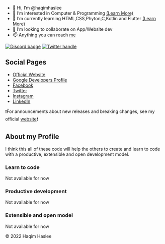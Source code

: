 - 👋 Hi, I’m @haqimhaslee
- 👀 I’m interested in Computer & Programming [(Learn More)](#about-my-profile)
- 🌱 I’m currently learning HTML,CSS,Phyton,C,Kotlin and Flutter [(Learn More)](#about-my-profile)
- 💞️ I’m looking to collaborate on App/Website dev
- 📫 Anything you can reach [me](https://github.com/haqimhaslee/haqimhaslee/edit/main/README.md#social-pages)

<!---
haqimhaslee/haqimhaslee is a ✨ special ✨ repository because its `README.md` (this file) appears on your GitHub profile.
You can click the Preview link to take a look at your changes.
--->

[![Discord badge][]][Discord instructions]
[![Twitter handle][]][Twitter badge]

## Social Pages

* [Official Website](https://haqim-haslee.web.app)
* [Google Developers Profile](https://developers.google.com/profile/u/haqimhaslee)
* [Facebook](https://www.facebook.com/haqimhaslee)
* [Twitter](https://twitter.com/haqimhaslee26)
* [Instagram](https://www.instagram.com/haqim.haslee/?hl=en)
* [LinkedIn](https://my.linkedin.com/in/haqim-haslee-166b00113)

❗For announcements about new releases and breaking changes, see my official
[website](https://haqim-haslee.web.app)❗

## About my Profile

I think this all of these code will help the others to create and learn to code with a productive,
extensible and open development model.

### Learn to code

Not available for now

<!---   <p align="center"><img src="LINK"></p>   --->

### Productive development
  
Not available for now

### Extensible and open model

Not available for now

[Flutter logo]: https://github.com/flutter/website/blob/archived-master/src/_assets/image/flutter-lockup-bg.jpg?raw=true
[flutter.dev]: https://flutter.dev
[Build Status - Cirrus]: https://api.cirrus-ci.com/github/flutter/flutter.svg
[Build status]: https://cirrus-ci.com/github/flutter/flutter/master
[Discord instructions]: https://github.com/flutter/flutter/wiki/Chat
[Discord badge]: https://img.shields.io/discord/608014603317936148
[Twitter handle]: https://img.shields.io/twitter/follow/haqimhaslee26.svg?style=social&label=Follow
[Twitter badge]: https://twitter.com/intent/follow?screen_name=haqimhaslee26

© 2022 Haqim Haslee
